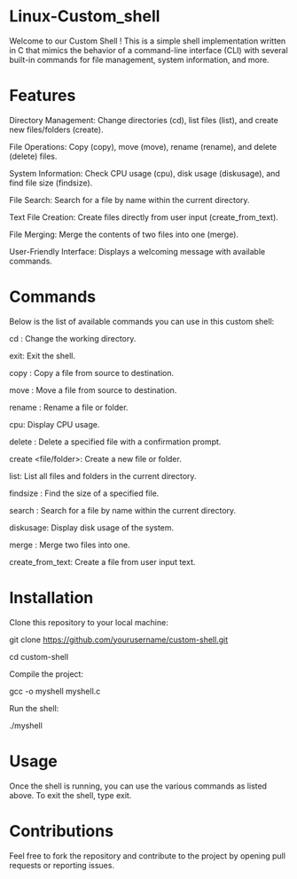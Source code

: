 # Linux-Custom_shell
Welcome to our Custom Shell ! 
This is a simple shell implementation written in C that mimics the behavior of a command-line interface (CLI) with several built-in commands for file management, system information, and more.

# Features
Directory Management: Change directories (cd), list files (list), and create new files/folders (create).

File Operations: Copy (copy), move (move), rename (rename), and delete (delete) files.

System Information: Check CPU usage (cpu), disk usage (diskusage), and find file size (findsize).

File Search: Search for a file by name within the current directory.

Text File Creation: Create files directly from user input (create_from_text).

File Merging: Merge the contents of two files into one (merge).

User-Friendly Interface: Displays a welcoming message with available commands.

# Commands
Below is the list of available commands you can use in this custom shell:

cd <directory>: Change the working directory.


exit: Exit the shell.

copy <src> <dest>: Copy a file from source to destination.

move <src> <dest>: Move a file from source to destination.

rename <old> <new>: Rename a file or folder.

cpu: Display CPU usage.

delete <file>: Delete a specified file with a confirmation prompt.

create <file/folder>: Create a new file or folder.

list: List all files and folders in the current directory.

findsize <file>: Find the size of a specified file.

search <file>: Search for a file by name within the current directory.

diskusage: Display disk usage of the system.

merge <file1> <file2>: Merge two files into one.

create_from_text: Create a file from user input text.

# Installation
Clone this repository to your local machine:

git clone https://github.com/yourusername/custom-shell.git

cd custom-shell

Compile the project:

gcc -o myshell myshell.c

Run the shell:

./myshell

# Usage
Once the shell is running, you can use the various commands as listed above. To exit the shell, type exit.

# Contributions
Feel free to fork the repository and contribute to the project by opening pull requests or reporting issues.

